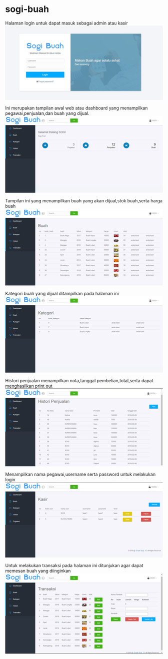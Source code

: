 # sogi-buah
Halaman login untuk dapat masuk sebagai admin atau kasir
![alt text](https://github.com/nofelasogi/sogi-buah/blob/master/screenshoot/login.JPG)

Ini merupakan tampilan awal web atau dashboard yang menampilkan pegawai,penjualan,dan buah yang dijual.
![alt text](https://github.com/nofelasogi/sogi-buah/blob/master/screenshoot/awal.JPG)

Tampilan ini yang menampilkan buah yang akan dijual,stok buah,serta harga buah
![alt text](https://github.com/nofelasogi/sogi-buah/blob/master/screenshoot/buah.JPG)

Kategori buah yang dijual ditampilkan pada halaman ini
![alt text](https://github.com/nofelasogi/sogi-buah/blob/master/screenshoot/kategori.JPG)

Histori penjualan menampilkan nota,tanggal pembelian,total,serta dapat menghasilkan print out
![alt text](https://github.com/nofelasogi/sogi-buah/blob/master/screenshoot/histori.JPG)

Menampilkan nama pegawai,username serta password untuk melakukan login
![alt text](https://github.com/nofelasogi/sogi-buah/blob/master/screenshoot/pegawai.JPG)

Untuk melakukan transaksi pada halaman ini ditunjukan agar dapat memesan buah yang diinginkan
![alt text](https://github.com/nofelasogi/sogi-buah/blob/master/screenshoot/transaksi.JPG)

